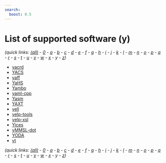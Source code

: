 ```yaml
---
search:
  boost: 0.5
---
```

# List of supported software (y)

*(quick links: [(all)](../index.md) - [0](../0/index.md) - [a](../a/index.md) - [b](../b/index.md) - [c](../c/index.md) - [d](../d/index.md) - [e](../e/index.md) - [f](../f/index.md) - [g](../g/index.md) - [h](../h/index.md) - [i](../i/index.md) - [j](../j/index.md) - [k](../k/index.md) - [l](../l/index.md) - [m](../m/index.md) - [n](../n/index.md) - [o](../o/index.md) - [p](../p/index.md) - [q](../q/index.md) - [r](../r/index.md) - [s](../s/index.md) - [t](../t/index.md) - [u](../u/index.md) - [v](../v/index.md) - [w](../w/index.md) - [x](../x/index.md) - *y* - [z](../z/index.md))*



 * [yacrd](yacrd.md)
 * [YACS](YACS.md)
 * [yaff](yaff.md)
 * [YaHS](YaHS.md)
 * [Yambo](Yambo.md)
 * [yaml-cpp](yaml-cpp.md)
 * [Yasm](Yasm.md)
 * [YAXT](YAXT.md)
 * [yell](yell.md)
 * [yelp-tools](yelp-tools.md)
 * [yelp-xsl](yelp-xsl.md)
 * [Yices](Yices.md)
 * [yMMSL-dot](yMMSL-dot.md)
 * [YODA](YODA.md)
 * [yt](yt.md)


*(quick links: [(all)](../index.md) - [0](../0/index.md) - [a](../a/index.md) - [b](../b/index.md) - [c](../c/index.md) - [d](../d/index.md) - [e](../e/index.md) - [f](../f/index.md) - [g](../g/index.md) - [h](../h/index.md) - [i](../i/index.md) - [j](../j/index.md) - [k](../k/index.md) - [l](../l/index.md) - [m](../m/index.md) - [n](../n/index.md) - [o](../o/index.md) - [p](../p/index.md) - [q](../q/index.md) - [r](../r/index.md) - [s](../s/index.md) - [t](../t/index.md) - [u](../u/index.md) - [v](../v/index.md) - [w](../w/index.md) - [x](../x/index.md) - *y* - [z](../z/index.md))*

